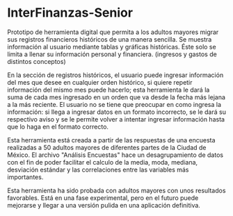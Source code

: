 # InterFinanzas-Senior
Prototipo de herramienta digital que permita a los adultos mayores migrar sus registros financieros históricos de una manera sencilla. 
Se muestra información al usuario mediante tablas y gráficas históricas. Éste solo se limita a llenar su información personal y financiera. (ingresos y gastos de distintos conceptos) 

En la sección de registros históricos, el usuario puede ingresar información del mes que desee en cualquier orden histórico, si quiere repetir información del mismo mes puede hacerlo; esta herramienta le dará la suma de cada mes ingresado en un orden que va desde la fecha más lejana a la más reciente. El usuario no se tiene que preocupar en como ingresa la información: si llega a ingresar datos en un formato incorrecto, se le dará su respectivo aviso y se le permite volver a intentar ingresar información hasta que lo haga en el formato correcto.

Esta herramienta está creada a partir de las respuestas de una encuesta realizadas a 50 adultos mayores de diferentes partes de la Ciudad de México. El archivo "Análisis Encuestas" hace un desagrupamiento de datos con el fin de poder facilitar el calculo de la media, moda, mediana, desviación estándar y las correlaciones entre las variables más importantes.

Esta herramienta ha sido probada con adultos mayores con unos resultados favorables. Está en una fase experimental, pero en el futuro puede mejorarse y llegar a una versión pulida en una aplicación definitiva.
